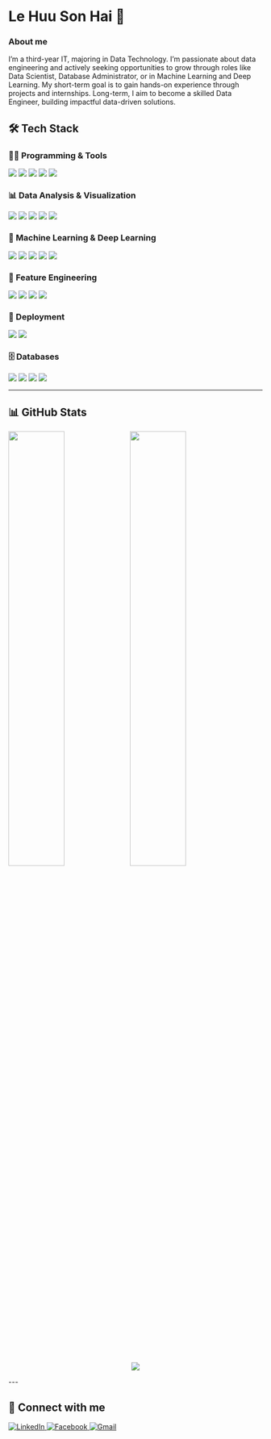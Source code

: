 # Le Huu Son Hai 👋

### About me 
I’m a third-year IT, majoring in Data Technology. I’m passionate about data engineering
and actively seeking opportunities to grow through roles like Data Scientist, Database Administrator, or in Machine
Learning and Deep Learning. My short-term goal is to gain hands-on experience through projects and internships.
Long-term, I aim to become a skilled Data Engineer, building impactful data-driven solutions.
## 🛠️ Tech Stack

### 👨‍💻 Programming & Tools
<p align="left">
  <img src="https://img.shields.io/badge/Python-3776AB?style=for-the-badge&logo=python&logoColor=white"/>
  <img src="https://img.shields.io/badge/SQL-003B57?style=for-the-badge&logo=postgresql&logoColor=white"/>
  <img src="https://img.shields.io/badge/Git-F05032?style=for-the-badge&logo=git&logoColor=white"/>
  <img src="https://img.shields.io/badge/Jupyter-F37626?style=for-the-badge&logo=jupyter&logoColor=white"/>
  <img src="https://img.shields.io/badge/Apache%20Spark-E25A1C?style=for-the-badge&logo=apachespark&logoColor=white"/>
</p>

### 📊 Data Analysis & Visualization
<p align="left">
  <img src="https://img.shields.io/badge/Data%20Cleaning-blue?style=for-the-badge"/>
  <img src="https://img.shields.io/badge/EDA-orange?style=for-the-badge"/>
  <img src="https://img.shields.io/badge/Matplotlib-11557C?style=for-the-badge&logo=matplotlib&logoColor=white"/>
  <img src="https://img.shields.io/badge/Seaborn-2C2D72?style=for-the-badge&logo=python&logoColor=white"/>
  <img src="https://img.shields.io/badge/Power%20BI-F2C811?style=for-the-badge&logo=Power-BI&logoColor=black"/>
</p>

### 🤖 Machine Learning & Deep Learning
<p align="left">
  <img src="https://img.shields.io/badge/Scikit--Learn-F7931E?style=for-the-badge&logo=scikit-learn&logoColor=white"/>
  <img src="https://img.shields.io/badge/PyTorch-EE4C2C?style=for-the-badge&logo=pytorch&logoColor=white"/>
  <img src="https://img.shields.io/badge/YOLO-00FFFF?style=for-the-badge&logo=OpenCV&logoColor=black"/>
  <img src="https://img.shields.io/badge/Model%20Pipeline-6A5ACD?style=for-the-badge"/>
  <img src="https://img.shields.io/badge/Hyperparameter%20Tuning-8A2BE2?style=for-the-badge"/>
</p>

### 🧰 Feature Engineering
<p align="left">
  <img src="https://img.shields.io/badge/Missing%20Data%20Handling-808080?style=for-the-badge"/>
  <img src="https://img.shields.io/badge/Encoding-4682B4?style=for-the-badge"/>
  <img src="https://img.shields.io/badge/Scaling-32CD32?style=for-the-badge"/>
  <img src="https://img.shields.io/badge/Feature%20Selection-FFA500?style=for-the-badge"/>
</p>

### 🚀 Deployment
<p align="left">
  <img src="https://img.shields.io/badge/Flask-000000?style=for-the-badge&logo=flask&logoColor=white"/>
  <img src="https://img.shields.io/badge/Streamlit-FF4B4B?style=for-the-badge&logo=streamlit&logoColor=white"/>
</p>

### 🗄️ Databases
<p align="left">
  <img src="https://img.shields.io/badge/PostgreSQL-336791?style=for-the-badge&logo=postgresql&logoColor=white"/>
  <img src="https://img.shields.io/badge/MySQL-4479A1?style=for-the-badge&logo=mysql&logoColor=white"/>
  <img src="https://img.shields.io/badge/MongoDB-47A248?style=for-the-badge&logo=mongodb&logoColor=white"/>
  <img src="https://img.shields.io/badge/SQLite-003B57?style=for-the-badge&logo=sqlite&logoColor=white"/>
</p>

---

## 📊 GitHub Stats

<p align="left">
  <img width="47%" src="https://github-readme-stats.vercel.app/api?username=sonhai1401&show_icons=true&theme=radical" />
  <img width="47%" src="https://github-readme-streak-stats.herokuapp.com/?user=sonhai1401&theme=radical" />
</p>

<p align="center">
  <img src="https://github-readme-stats.vercel.app/api/top-langs/?username=sonhai1401&layout=compact&theme=radical" />
</p>
---

## 🔗 Connect with me
<p align="left"> <a href="https://www.linkedin.com/in/your-linkedin-username/" target="_blank"> <img src="https://img.shields.io/badge/LinkedIn-0A66C2?style=for-the-badge&logo=linkedin&logoColor=white" alt="LinkedIn" /> </a> <a href="https://facebook.com/lhsai141" target="_blank"> <img src="https://img.shields.io/badge/Facebook-1877F2?style=for-the-badge&logo=facebook&logoColor=white" alt="Facebook" /> </a> <a href="mailto:lehuusonhai@gmail.com" target="_blank"> <img src="https://img.shields.io/badge/Gmail-D14836?style=for-the-badge&logo=gmail&logoColor=white" alt="Gmail" /> </a> </p>
<!--
**sonhai1401/sonhai1401** is a ✨ _special_ ✨ repository because its `README.md` (this file) appears on your GitHub profile.
